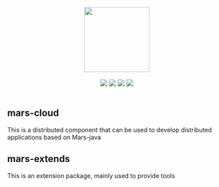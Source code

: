 <div align=center>
<img width="150px;" src="http://www.mars-framework.com/img/logo-small.png"/>
</div>

<br/>

<div align=center>

<img src="https://img.shields.io/badge/licenes-MIT-brightgreen.svg"/>
<img src="https://img.shields.io/badge/jdk-1.8+-brightgreen.svg"/>
<img src="https://img.shields.io/badge/maven-3.5.4+-brightgreen.svg"/>
<img src="https://img.shields.io/badge/release-master-brightgreen.svg"/>

</div>

<br/>

## mars-cloud
This is a distributed component that can be used to develop distributed applications based on Mars-java

## mars-extends
This is an extension package, mainly used to provide tools
